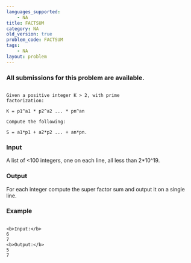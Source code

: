 ```yaml
---
languages_supported:
    - NA
title: FACTSUM
category: NA
old_version: true
problem_code: FACTSUM
tags:
    - NA
layout: problem
---
```

###  All submissions for this problem are available. 

```

Given a positive integer K > 2, with prime
factorization:

K = p1^a1 * p2^a2 ... * pn^an

Compute the following:

S = a1*p1 + a2*p2 ... + an*pn.

```
### Input

A list of <100 integers, one on each line, all less than 2\*10^19.

### Output

For each integer compute the super factor sum and output it on a single line.

### Example

```

<b>Input:</b>
6
7
<b>Output:</b>
5
7

```